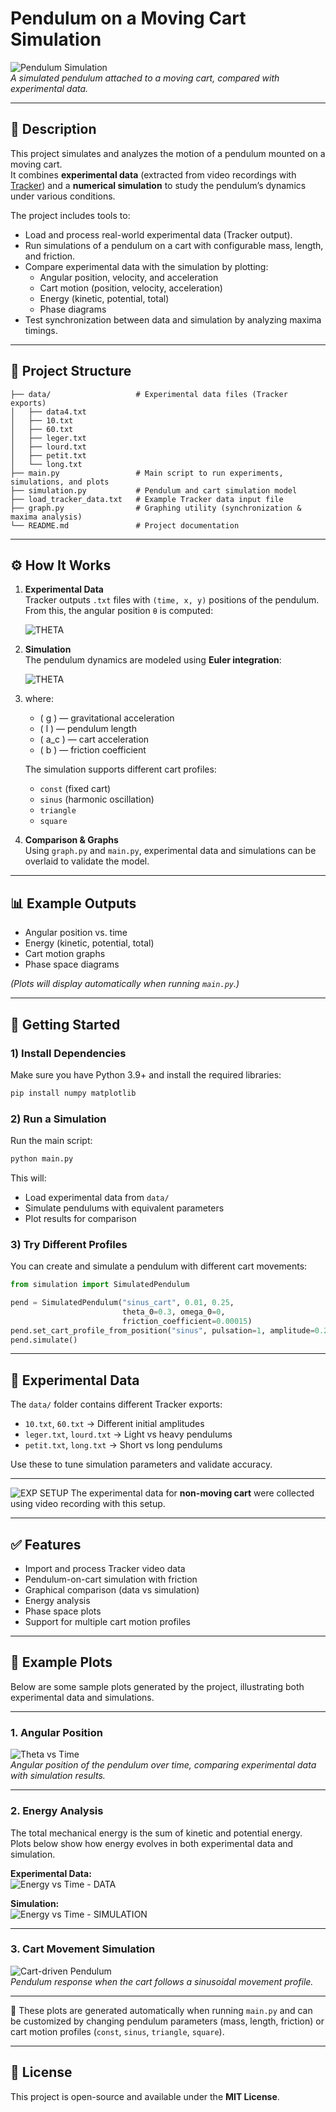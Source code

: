 # Pendulum on a Moving Cart Simulation

![Pendulum Simulation](docs/cart_image.png)  
*A simulated pendulum attached to a moving cart, compared with experimental data.*

---

## 📖 Description

This project simulates and analyzes the motion of a pendulum mounted on a moving cart.  
It combines **experimental data** (extracted from video recordings with [Tracker](https://physlets.org/tracker/)) and a **numerical simulation** to study the pendulum’s dynamics under various conditions.

The project includes tools to:
- Load and process real-world experimental data (Tracker output).
- Run simulations of a pendulum on a cart with configurable mass, length, and friction.
- Compare experimental data with the simulation by plotting:
  - Angular position, velocity, and acceleration
  - Cart motion (position, velocity, acceleration)
  - Energy (kinetic, potential, total)
  - Phase diagrams
- Test synchronization between data and simulation by analyzing maxima timings.

---

## 📂 Project Structure

```text
├── data/                   # Experimental data files (Tracker exports)
│   ├── data4.txt
│   ├── 10.txt
│   ├── 60.txt
│   ├── leger.txt
│   ├── lourd.txt
│   ├── petit.txt
│   └── long.txt
├── main.py                 # Main script to run experiments, simulations, and plots
├── simulation.py           # Pendulum and cart simulation model
├── load_tracker_data.txt   # Example Tracker data input file
├── graph.py                # Graphing utility (synchronization & maxima analysis)
└── README.md               # Project documentation
```

---

## ⚙️ How It Works

1. **Experimental Data**  
   Tracker outputs `.txt` files with `(time, x, y)` positions of the pendulum.  
   From this, the angular position `θ` is computed:  

   ![THETA](docs/theta_formula.jpg)

2. **Simulation**  
   The pendulum dynamics are modeled using **Euler integration**:  
   
   ![THETA](docs/theta2_formula.jpg)
3. 
   where:  
   - \( g \) — gravitational acceleration  
   - \( l \) — pendulum length  
   - \( a_c \) — cart acceleration  
   - \( b \) — friction coefficient  

   The simulation supports different cart profiles:
   - `const` (fixed cart)  
   - `sinus` (harmonic oscillation)  
   - `triangle`  
   - `square`

3. **Comparison & Graphs**  
   Using `graph.py` and `main.py`, experimental data and simulations can be overlaid to validate the model.

---

## 📊 Example Outputs

- Angular position vs. time  
- Energy (kinetic, potential, total)  
- Cart motion graphs  
- Phase space diagrams  

*(Plots will display automatically when running `main.py`.)*

---

## 🚀 Getting Started

### 1) Install Dependencies
Make sure you have Python 3.9+ and install the required libraries:
```bash
pip install numpy matplotlib
```

### 2) Run a Simulation
Run the main script:
```bash
python main.py
```

This will:
- Load experimental data from `data/`
- Simulate pendulums with equivalent parameters
- Plot results for comparison

### 3) Try Different Profiles
You can create and simulate a pendulum with different cart movements:
```python
from simulation import SimulatedPendulum

pend = SimulatedPendulum("sinus_cart", 0.01, 0.25,
                         theta_0=0.3, omega_0=0,
                         friction_coefficient=0.00015)
pend.set_cart_profile_from_position("sinus", pulsation=1, amplitude=0.2)
pend.simulate()
```

---

## 🧪 Experimental Data

The `data/` folder contains different Tracker exports:
- `10.txt`, `60.txt` → Different initial amplitudes  
- `leger.txt`, `lourd.txt` → Light vs heavy pendulums  
- `petit.txt`, `long.txt` → Short vs long pendulums  

Use these to tune simulation parameters and validate accuracy.

---

![EXP SETUP](docs/exp_setup.png)
The experimental data for **non-moving cart** were collected using video recording with this setup.

---

## ✅ Features

- Import and process Tracker video data  
- Pendulum-on-cart simulation with friction  
- Graphical comparison (data vs simulation)  
- Energy analysis  
- Phase space plots  
- Support for multiple cart motion profiles  

---

## 📸 Example Plots

Below are some sample plots generated by the project, illustrating both experimental data and simulations.

---

### 1. Angular Position

![Theta vs Time](docs/angular_position.png)  
*Angular position of the pendulum over time, comparing experimental data with simulation results.*

---

### 2. Energy Analysis

The total mechanical energy is the sum of kinetic and potential energy.  
Plots below show how energy evolves in both experimental data and simulation.

**Experimental Data:**  
![Energy vs Time - DATA](docs/energy_data.png)

**Simulation:**  
![Energy vs Time - SIMULATION](docs/energy_sim.png)

---

### 3. Cart Movement Simulation

![Cart-driven Pendulum](docs/move_sim.png)  
*Pendulum response when the cart follows a sinusoidal movement profile.*

---

📌 These plots are generated automatically when running `main.py` and can be customized by changing pendulum parameters (mass, length, friction) or cart motion profiles (`const`, `sinus`, `triangle`, `square`).

---

## 📜 License

This project is open-source and available under the **MIT License**.
